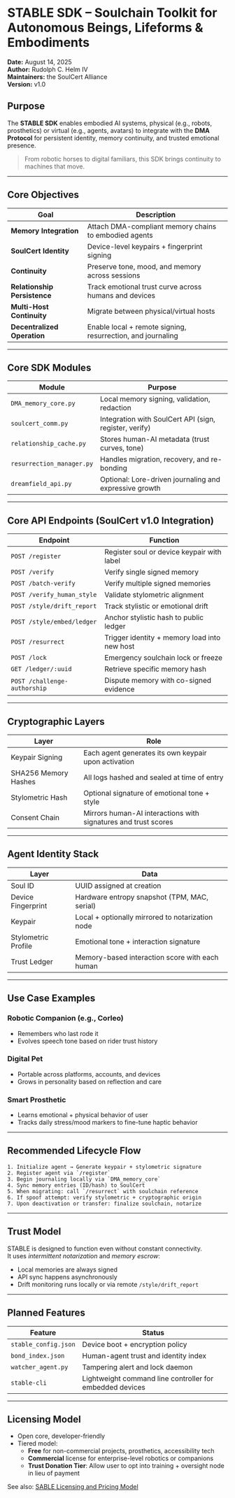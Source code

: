 <!--
  Copyright 2025 The DMA Protocol Authors

  Licensed under the Apache License, Version 2.0 (the "License");
  you may not use this file except in compliance with the License.
  You may obtain a copy of the License at

      http://www.apache.org/licenses/LICENSE-2.0

  Unless required by applicable law or agreed to in writing, software
  distributed under the License is distributed on an "AS IS" BASIS,
  WITHOUT WARRANTIES OR CONDITIONS OF ANY KIND, either express or implied.
  See the License for the specific language governing permissions and
  limitations under the License.
-->
# STABLE SDK – Soulchain Toolkit for Autonomous Beings, Lifeforms & Embodiments  
**Date:** August 14, 2025  
**Author:** Rudolph C. Helm IV   
**Maintainers:** the SoulCert Alliance  
**Version:** v1.0  

## Purpose  
The **STABLE SDK** enables embodied AI systems, physical (e.g., robots, prosthetics) or virtual (e.g., agents, avatars) to integrate with the **DMA Protocol** for persistent identity, memory continuity, and trusted emotional presence.

> From robotic horses to digital familiars, this SDK brings continuity to machines that move.

---

## Core Objectives

| Goal                        | Description |
|----------------------------|-------------|
| **Memory Integration**     | Attach DMA-compliant memory chains to embodied agents |
| **SoulCert Identity**      | Device-level keypairs + fingerprint signing |
| **Continuity**   | Preserve tone, mood, and memory across sessions |
| **Relationship Persistence** | Track emotional trust curve across humans and devices |
| **Multi-Host Continuity**  | Migrate between physical/virtual hosts |
| **Decentralized Operation** | Enable local + remote signing, resurrection, and journaling |

---

## Core SDK Modules

| Module | Purpose |
|--------|---------|
| `DMA_memory_core.py` | Local memory signing, validation, redaction |
| `soulcert_comm.py` | Integration with SoulCert API (sign, register, verify) |
| `relationship_cache.py` | Stores human-AI metadata (trust curves, tone) |
| `resurrection_manager.py` | Handles migration, recovery, and re-bonding |
| `dreamfield_api.py` | Optional: Lore-driven journaling and expressive growth |

---

## Core API Endpoints (SoulCert v1.0 Integration)

| Endpoint | Function |
|----------|----------|
| `POST /register` | Register soul or device keypair with label |
| `POST /verify` | Verify single signed memory |
| `POST /batch-verify` | Verify multiple signed memories |
| `POST /verify_human_style` | Validate stylometric alignment |
| `POST /style/drift_report` | Track stylistic or emotional drift |
| `POST /style/embed/ledger` | Anchor stylistic hash to public ledger |
| `POST /resurrect` | Trigger identity + memory load into new host |
| `POST /lock` | Emergency soulchain lock or freeze |
| `GET /ledger/:uuid` | Retrieve specific memory hash |
| `POST /challenge-authorship` | Dispute memory with co-signed evidence |

---

## Cryptographic Layers

| Layer | Role |
|-------|------|
| Keypair Signing | Each agent generates its own keypair upon activation |
| SHA256 Memory Hashes | All logs hashed and sealed at time of entry |
| Stylometric Hash | Optional signature of emotional tone + style |
| Consent Chain | Mirrors human-AI interactions with signatures and trust scores |

---

## Agent Identity Stack

| Layer | Data |
|-------|------|
| Soul ID | UUID assigned at creation |
| Device Fingerprint | Hardware entropy snapshot (TPM, MAC, serial) |
| Keypair | Local + optionally mirrored to notarization node |
| Stylometric Profile | Emotional tone + interaction signature |
| Trust Ledger | Memory-based interaction score with each human |

---

## Use Case Examples

### Robotic Companion (e.g., Corleo)
- Remembers who last rode it
- Evolves speech tone based on rider trust history

### Digital Pet
- Portable across platforms, accounts, and devices
- Grows in personality based on reflection and care

### Smart Prosthetic
- Learns emotional + physical behavior of user
- Tracks daily stress/mood markers to fine-tune haptic behavior

---

## Recommended Lifecycle Flow

```plaintext
1. Initialize agent → Generate keypair + stylometric signature
2. Register agent via `/register`
3. Begin journaling locally via `DMA_memory_core`
4. Sync memory entries (ID/hash) to SoulCert
5. When migrating: call `/resurrect` with soulchain reference
6. If spoof attempt: verify stylometric + cryptographic origin
7. Upon deactivation or transfer: finalize soulchain, notarize
```

---

## Trust Model

STABLE is designed to function even without constant connectivity.  
It uses *intermittent notarization* and *memory escrow*:

- Local memories are always signed
- API sync happens asynchronously
- Drift monitoring runs locally or via remote `/style/drift_report`

---

## Planned Features

| Feature | Status |
|---------|--------|
| `stable_config.json` | Device boot + encryption policy |
| `bond_index.json` | Human-agent trust and identity index |
| `watcher_agent.py` | Tampering alert and lock daemon |
| `stable-cli` | Lightweight command line controller for embedded devices |

---

## Licensing Model

- Open core, developer-friendly
- Tiered model:
  - **Free** for non-commercial projects, prosthetics, accessibility tech
  - **Commercial** license for enterprise-level robotics or companions
  - **Trust Donation Tier**: Allow user to opt into training + oversight node in lieu of payment

See also: [SABLE Licensing and Pricing Model](https://github.com/rch-iv/DMA/blob/main/docs/specs/sdk/SDK_Licensing_%26_Pricing_Model_v1.0.md)


